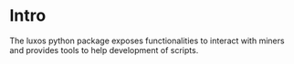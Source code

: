 # Intro

The luxos python package exposes functionalities to interact with miners and provides
tools to help development of scripts.

